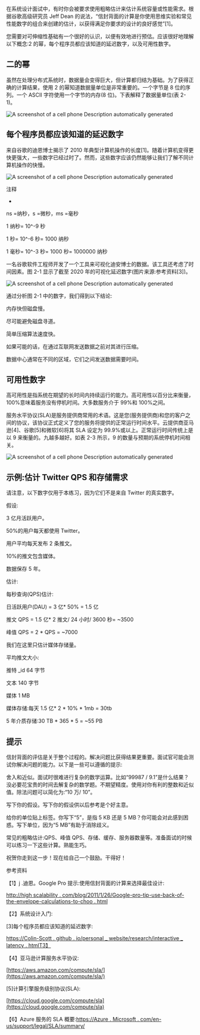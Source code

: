 在系统设计面试中，有时你会被要求使用粗略估计来估计系统容量或性能需求。根据谷歌高级研究员 Jeff Dean 的说法，“信封背面的计算是你使用思维实验和常见性能数字的组合来创建的估计，以获得满足你要求的设计的良好感觉”[1]。

您需要对可伸缩性基础有一个很好的认识，以便有效地进行预估。应该很好地理解以下概念:2 的幂，每个程序员都应该知道的延迟数字，以及可用性数字。

## 二的幂

虽然在处理分布式系统时，数据量会变得巨大，但计算都归结为基础。为了获得正确的计算结果，使用 2 的幂知道数据量单位是非常重要的。一个字节是 8 位的序列。一个 ASCII 字符使用一个字节的内存(8 位)。下表解释了数据量单位(表 2-1)。

![A screenshot of a cell phone  Description automatically generated](../images/00027.jpeg)

## 每个程序员都应该知道的延迟数字

来自谷歌的迪恩博士揭示了 2010 年典型计算机操作的长度[1]。随着计算机变得更快更强大，一些数字已经过时了。然而，这些数字应该仍然能够让我们了解不同计算机操作的快慢。

![A screenshot of a cell phone  Description automatically generated](../images/00028.jpeg)

注释

-

ns =纳秒，s =微秒，ms =毫秒

1 纳秒= 10^-9 秒

1 秒= 10^-6 秒= 1000 纳秒

1 毫秒= 10^-3 秒= 1000 秒= 1000000 纳秒

一名谷歌软件工程师开发了一个工具来可视化迪安博士的数据。该工具还考虑了时间因素。图 2-1 显示了截至 2020 年的可视化延迟数字(图片来源:参考资料[3])。

![A screenshot of a cell phone  Description automatically generated](../images/00029.jpeg)

通过分析图 2-1 中的数字，我们得到以下结论:

内存快但磁盘慢。

尽可能避免磁盘寻道。

简单压缩算法速度快。

如果可能的话，在通过互联网发送数据之前对其进行压缩。

数据中心通常在不同的区域，它们之间发送数据需要时间。

## 可用性数字

高可用性是指系统在期望的长时间内持续运行的能力。高可用性以百分比来衡量，100%意味着服务没有停机时间。大多数服务介于 99%和 100%之间。

服务水平协议(SLA)是服务提供商常用的术语。这是您(服务提供商)和您的客户之间的协议，该协议正式定义了您的服务将提供的正常运行时间水平。云提供商亚马逊[4]、谷歌[5]和微软[6]将其 SLA 设定为 99.9%或以上。正常运行时间传统上是以 9 来衡量的。九越多越好。如表 2-3 所示，9 的数量与预期的系统停机时间相关。

![A screenshot of a cell phone  Description automatically generated](../images/00030.jpeg)

## 示例:估计 Twitter QPS 和存储需求

请注意，以下数字仅用于本练习，因为它们不是来自 Twitter 的真实数字。

假设:

3 亿月活跃用户。

50%的用户每天都使用 Twitter。

用户平均每天发布 2 条推文。

10%的推文包含媒体。

数据保存 5 年。

估计:

每秒查询(QPS)估计:

日活跃用户(DAU) = 3 亿* 50% = 1.5 亿

推文 QPS = 1.5 亿* 2 推文/ 24 小时/ 3600 秒= ~3500

峰值 QPS = 2 * QPS = ~7000

我们在这里只估计媒体存储量。

平均推文大小:

推特 _id 64 字节

文本 140 字节

媒体 1 MB

媒体存储:每天 1.5 亿* 2 * 10% * 1mb = 30tb

5 年介质存储:30 TB * 365 * 5 = ~55 PB

## 提示

信封背面的评估是关于整个过程的。解决问题比获得结果更重要。面试官可能会测试你解决问题的能力。以下是一些可以遵循的提示:

舍入和近似。面试时很难进行复杂的数学运算。比如“99987 / 9.1”是什么结果？没必要花宝贵的时间去解复杂的数学题。不期望精度。使用对你有利的整数和近似值。除法问题可以简化为:“10 万/ 10”。

写下你的假设。写下你的假设供以后参考是个好主意。

给你的单位贴上标签。你写下“5”，是指 5 KB 还是 5 MB？你可能会对此感到困惑。写下单位，因为“5 MB”有助于消除歧义。

常见的粗略估计:QPS、峰值 QPS、存储、缓存、服务器数量等。准备面试的时候可以练习一下这些计算。熟能生巧。

祝贺你走到这一步！现在给自己一个鼓励。干得好！

参考资料

【1】j .迪恩。Google Pro 提示:使用信封背面的计算来选择最佳设计:

[http://high scalability . com/blog/2011/1/26/Google-pro-tip-use-back-of-the-envelope-calculations-to-choo . html](http://highscalability.com/blog/2011/1/26/google-pro-tip-use-back-of-the-envelope-calculations-to-choo.html)

【2】系统设计入门:[](https://github.com/donnemartin/system-design-primer)

[3]每个程序员都应该知道的延迟数字:

[https://Colin-Scott . github . io/personal _ website/research/interactive _ latency . htmlT3】](https://colin-scott.github.io/personal_website/research/interactive_latency.html)

【4】亚马逊计算服务水平协议:

[https://aws.amazon.com/compute/sla/](https://aws.amazon.com/compute/sla/)

[5]计算引擎服务级别协议(SLA):

[https://cloud.google.com/compute/sla](https://cloud.google.com/compute/sla)

【6】Azure 服务的 SLA 概要:[https://Azure . Microsoft . com/en-us/support/legal/SLA/summary/](https://azure.microsoft.com/en-us/support/legal/sla/summary/)